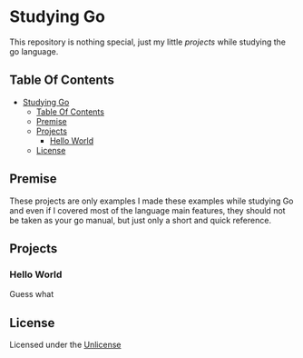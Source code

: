 # Studying Go

This repository is nothing special, just my little *projects* while studying the go language.

## Table Of Contents

- [Studying Go](#studying-go)
  - [Table Of Contents](#table-of-contents)
  - [Premise](#premise)
  - [Projects](#projects)
    - [Hello World](#hello-world)
  - [License](#license)

## Premise

These projects are only examples I made these examples while studying Go and even if I covered most of the language main features, they should not be taken as your go manual, but just only a short and quick reference.

## Projects

### Hello World

Guess what

## License

Licensed under the [Unlicense](LICENSE)

